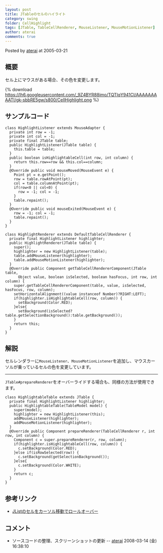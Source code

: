 ```yaml
---
layout: post
title: JTableのセルのハイライト
category: swing
folder: CellHighlight
tags: [JTable, TableCellRenderer, MouseListener, MouseMotionListener]
author: aterai
comments: true
---
```


Posted by [aterai](http://terai.xrea.jp/aterai.html) at 2005-03-21

## 概要
セル上にマウスがある場合、その色を変更します。

{% download https://lh6.googleusercontent.com/_9Z4BYR88imo/TQTIqY941CI/AAAAAAAAATI/gk-sbbRE5gw/s800/CellHighlight.png %}

## サンプルコード
<pre class="prettyprint"><code>class HighlightListener extends MouseAdapter {
  private int row = -1;
  private int col = -1;
  private final JTable table;
  public HighlightListener(JTable table) {
    this.table = table;
  }
  public boolean isHighlightableCell(int row, int column) {
    return this.row==row &amp;&amp; this.col==column;
  }
  @Override public void mouseMoved(MouseEvent e) {
    Point pt = e.getPoint();
    row = table.rowAtPoint(pt);
    col = table.columnAtPoint(pt);
    if(row&lt;0 || col&lt;0) {
      row = -1; col = -1;
    }
    table.repaint();
  }
  @Override public void mouseExited(MouseEvent e) {
    row = -1; col = -1;
    table.repaint();
  }
}
</code></pre>
<pre class="prettyprint"><code>class HighlightRenderer extends DefaultTableCellRenderer {
  private final HighlightListener highlighter;
  public HighlightRenderer(JTable table) {
    super();
    highlighter = new HighlightListener(table);
    table.addMouseListener(highlighter);
    table.addMouseMotionListener(highlighter);
  }
  @Override public Component getTableCellRendererComponent(JTable table,
      Object value, boolean isSelected, boolean hasFocus, int row, int column) {
    super.getTableCellRendererComponent(table, value, isSelected, hasFocus, row, column);
    setHorizontalAlignment((value instanceof Number)?RIGHT:LEFT);
    if(highlighter.isHighlightableCell(row, column)) {
      setBackground(Color.RED);
    }else{
      setBackground(isSelected?table.getSelectionBackground():table.getBackground());
    }
    return this;
  }
}
</code></pre>

## 解説
セルレンダラーに`MouseListener`、`MouseMotionListener`を追加し、マウスカーソルが乗っているセルの色を変更しています。

- - - -
`JTable#prepareRenderer`をオーバーライドする場合も、同様の方法が使用できます。

<pre class="prettyprint"><code>class HighlightableTable extends JTable {
  private final HighlightListener highlighter;
  public HighlightableTable(TableModel model) {
    super(model);
    highlighter = new HighlightListener(this);
    addMouseListener(highlighter);
    addMouseMotionListener(highlighter);
  }
  @Override public Component prepareRenderer(TableCellRenderer r, int row, int column) {
    Component c = super.prepareRenderer(r, row, column);
    if(highlighter.isHighlightableCell(row, column)) {
      c.setBackground(Color.RED);
    }else if(isRowSelected(row)) {
      c.setBackground(getSelectionBackground());
    }else{
      c.setBackground(Color.WHITE);
    }
    return c;
  }
}
</code></pre>

## 参考リンク
- [JListのセルをカーソル移動でロールオーバー](http://terai.xrea.jp/Swing/RollOverListener.html)

<!-- dummy comment line for breaking list -->

## コメント
- ソースコードの整理、スクリーンショットの更新 -- [aterai](http://terai.xrea.jp/aterai.html) 2008-03-14 (金) 16:38:10

<!-- dummy comment line for breaking list -->

